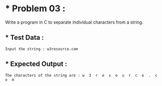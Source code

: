 # * Problem 03 :

Write a program in C to separate individual characters from a string.

## * Test Data :

    Input the string : w3resource.com

## * Expected Output :

    The characters of the string are : w  3  r  e  s  o  u  r  c  e  .  c  o  m 
